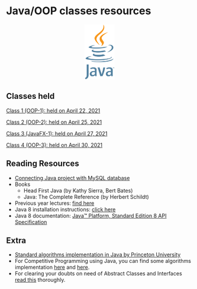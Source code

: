 # Java/OOP classes resources
<div align="center"><img src="Java.png" height="150"/></div>

## Classes held

[Class 1 (OOP-1): held on April 22, 2021](2021_04_22_JavaClass-1)

[Class 2 (OOP-2): held on April 25, 2021](2021_04_25_JavaClass-2)

[Class 3 (JavaFX-1): held on April 27, 2021](2021_04_27_JavaClass-3)

[Class 4 (OOP-3): held on April 30, 2021](2021_04_30_JavaClass-4)

## Reading Resources

-   [Connecting Java project with MySQL database](JavaMySQLNotes)
-   Books
    -   Head First Java (by Kathy Sierra, Bert Bates)
    -   Java: The Complete Reference (by Herbert Schildt)
-   Previous year lectures: [find here](https://github.com/CC-MNNIT/2020-21-Classes/tree/master/Java)
-   Java 8 installation instructions: [click here](https://docs.google.com/document/d/1MrsuUJ05V6GazqPcjNPifAi3UjLHhCnU4QiN-4fvJyc/edit?usp=sharing)
-   Java 8 documentation: [Java™ Platform, Standard Edition 8 API Specification](https://docs.oracle.com/javase/8/docs/api/)

## Extra
-   [Standard algorithms implementation in Java by Princeton University](https://algs4.cs.princeton.edu/code/)
-   For Competitive Programming using Java, you can find some algorithms implementation [here](https://github.com/indy256/codelibrary/tree/master/java) and [here](https://github.com/williamfiset/algorithms).
-   For clearing your doubts on need of Abstract Classes and Interfaces [read this](https://cc-mnnit.github.io/2018-19-Classes/Java/2018_08_16_Java-Class-3/) thoroughly.
